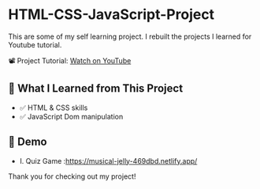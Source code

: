 # HTML-CSS-JavaScript-Project

This are some of my self learning project. I rebuilt the projects I learned for Youtube tutorial. 

📽️ Project Tutorial: [Watch on YouTube](https://www.youtube.com/watch?v=kAiX0itnonM&list=PLaF2shBLTsn-8T0feufGHiJnfwuZmAjX8&index=6&t=0s)


## 📘 What I Learned from This Project

- ✅ HTML & CSS skills
- ✅ JavaScript Dom manipulation

## 📘 Demo

- I. Quiz Game :https://musical-jelly-469dbd.netlify.app/

Thank you for checking out my project!

